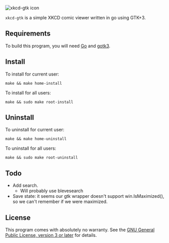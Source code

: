 ![xkcd-gtk icon](https://cdn.rawgit.com/rkoesters/xkcd-gtk/master/xkcd-gtk.svg)

`xkcd-gtk` is a simple XKCD comic viewer written in go using GTK+3.

Requirements
------------

To build this program, you will need [Go](https://golang.org/) and
[gotk3](https://github.com/gotk3/gotk3/wiki#installation).

Install
-------

To install for current user:

	make && make home-install

To install for all users:

	make && sudo make root-install

Uninstall
---------

To uninstall for current user:

	make && make home-uninstall

To uninstall for all users:

	make && sudo make root-uninstall

Todo
----

- Add search.
  - Will probably use blevesearch
- Save state: it seems our gtk wrapper doesn't support
  win.IsMaximized(), so we can't remember if we were maximized.

License
-------

This program comes with absolutely no warranty. See the [GNU General
Public License, version 3 or later](LICENSE) for details.
